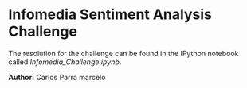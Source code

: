 # Infomedia Sentiment Analysis Challenge

The resolution for the challenge can be found in the IPython notebook called _Infomedia_Challenge.ipynb_.

**Author:** Carlos Parra marcelo
